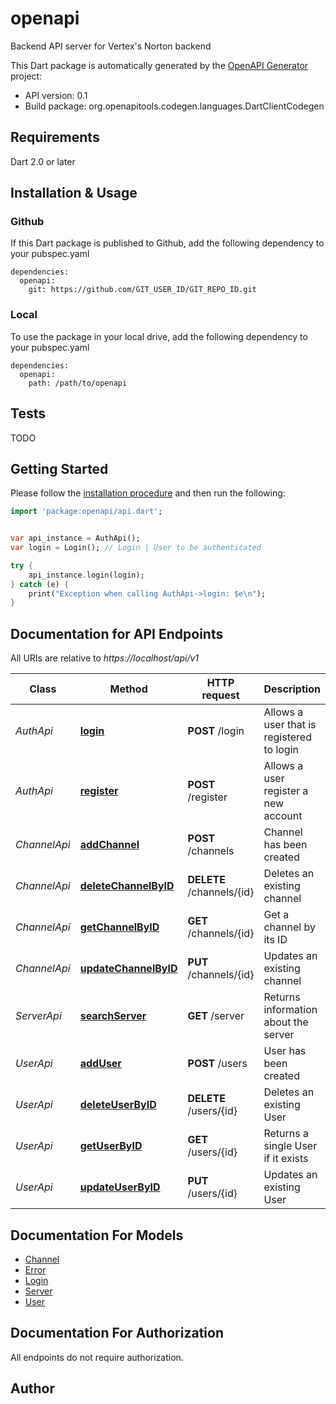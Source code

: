 # openapi
Backend API server for Vertex's Norton backend

This Dart package is automatically generated by the [OpenAPI Generator](https://openapi-generator.tech) project:

- API version: 0.1
- Build package: org.openapitools.codegen.languages.DartClientCodegen

## Requirements

Dart 2.0 or later

## Installation & Usage

### Github
If this Dart package is published to Github, add the following dependency to your pubspec.yaml
```
dependencies:
  openapi:
    git: https://github.com/GIT_USER_ID/GIT_REPO_ID.git
```

### Local
To use the package in your local drive, add the following dependency to your pubspec.yaml
```
dependencies:
  openapi:
    path: /path/to/openapi
```

## Tests

TODO

## Getting Started

Please follow the [installation procedure](#installation--usage) and then run the following:

```dart
import 'package:openapi/api.dart';


var api_instance = AuthApi();
var login = Login(); // Login | User to be authenticated

try {
    api_instance.login(login);
} catch (e) {
    print("Exception when calling AuthApi->login: $e\n");
}

```

## Documentation for API Endpoints

All URIs are relative to *https://localhost/api/v1*

Class | Method | HTTP request | Description
------------ | ------------- | ------------- | -------------
*AuthApi* | [**login**](doc//AuthApi.md#login) | **POST** /login | Allows a user that is registered to login
*AuthApi* | [**register**](doc//AuthApi.md#register) | **POST** /register | Allows a user register a new account
*ChannelApi* | [**addChannel**](doc//ChannelApi.md#addchannel) | **POST** /channels | Channel has been created
*ChannelApi* | [**deleteChannelByID**](doc//ChannelApi.md#deletechannelbyid) | **DELETE** /channels/{id} | Deletes an existing channel
*ChannelApi* | [**getChannelByID**](doc//ChannelApi.md#getchannelbyid) | **GET** /channels/{id} | Get a channel by its ID
*ChannelApi* | [**updateChannelByID**](doc//ChannelApi.md#updatechannelbyid) | **PUT** /channels/{id} | Updates an existing channel
*ServerApi* | [**searchServer**](doc//ServerApi.md#searchserver) | **GET** /server | Returns information about the server
*UserApi* | [**addUser**](doc//UserApi.md#adduser) | **POST** /users | User has been created
*UserApi* | [**deleteUserByID**](doc//UserApi.md#deleteuserbyid) | **DELETE** /users/{id} | Deletes an existing User
*UserApi* | [**getUserByID**](doc//UserApi.md#getuserbyid) | **GET** /users/{id} | Returns a single User if it exists
*UserApi* | [**updateUserByID**](doc//UserApi.md#updateuserbyid) | **PUT** /users/{id} | Updates an existing User


## Documentation For Models

 - [Channel](doc//Channel.md)
 - [Error](doc//Error.md)
 - [Login](doc//Login.md)
 - [Server](doc//Server.md)
 - [User](doc//User.md)


## Documentation For Authorization

 All endpoints do not require authorization.


## Author




